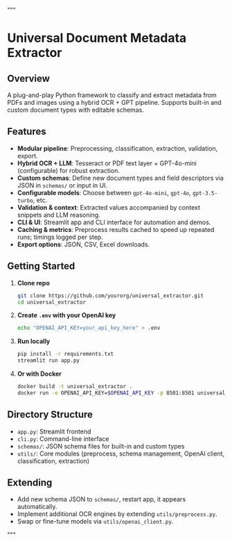 """
# Universal Document Metadata Extractor

## Overview
A plug-and-play Python framework to classify and extract metadata from PDFs and images using a hybrid OCR + GPT pipeline. Supports built-in and custom document types with editable schemas.

## Features
- **Modular pipeline**: Preprocessing, classification, extraction, validation, export.
- **Hybrid OCR + LLM**: Tesseract or PDF text layer + GPT-4o-mini (configurable) for robust extraction.
- **Custom schemas**: Define new document types and field descriptors via JSON in `schemas/` or input in UI.
- **Configurable models**: Choose between `gpt-4o-mini`, `gpt-4o`, `gpt-3.5-turbo`, etc.
- **Validation & context**: Extracted values accompanied by context snippets and LLM reasoning.
- **CLI & UI**: Streamlit app and CLI interface for automation and demos.
- **Caching & metrics**: Preprocess results cached to speed up repeated runs; timings logged per step.
- **Export options**: JSON, CSV, Excel downloads.

## Getting Started
1. **Clone repo**
   ```bash
   git clone https://github.com/yourorg/universal_extractor.git
   cd universal_extractor
   ```
2. **Create `.env` with your OpenAI key**
   ```bash
   echo "OPENAI_API_KEY=your_api_key_here" > .env
   ```
3. **Run locally**
   ```bash
   pip install -r requirements.txt
   streamlit run app.py
   ```
4. **Or with Docker**
   ```bash
   docker build -t universal_extractor .
   docker run -e OPENAI_API_KEY=$OPENAI_API_KEY -p 8501:8501 universal_extractor
   ```

## Directory Structure
- `app.py`: Streamlit frontend
- `cli.py`: Command-line interface
- `schemas/`: JSON schema files for built-in and custom types
- `utils/`: Core modules (preprocess, schema management, OpenAI client, classification, extraction)

## Extending
- Add new schema JSON to `schemas/`, restart app, it appears automatically.
- Implement additional OCR engines by extending `utils/preprocess.py`.
- Swap or fine-tune models via `utils/openai_client.py`.

"""